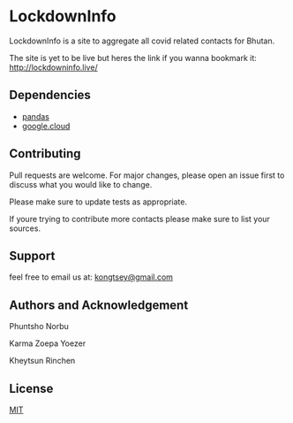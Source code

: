 # LockdownInfo

LockdownInfo is a site to aggregate all covid related contacts for Bhutan.

The site is yet to be live but heres the link if you wanna bookmark it: http://lockdowninfo.live/

## Dependencies

- [pandas]('https://github.com/pandas-dev/pandas')
- [google.cloud]('https://github.com/googleapis/google-cloud-python')
## Contributing

Pull requests are welcome. For major changes, please open an issue first to discuss what you would like to change.

Please make sure to update tests as appropriate.

If youre trying to contribute more contacts please make sure to list your sources. 

## Support

feel free to email us at: kongtsey@gmail.com

## Authors and Acknowledgement

Phuntsho Norbu

Karma Zoepa Yoezer

Kheytsun Rinchen

## License

[MIT](https://choosealicense.com/licenses/mit/)
